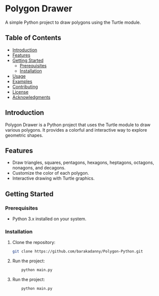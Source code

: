 # Polygon Drawer

A simple Python project to draw polygons using the Turtle module.

## Table of Contents

- [Introduction](#introduction)
- [Features](#features)
- [Getting Started](#getting-started)
  - [Prerequisites](#prerequisites)
  - [Installation](#installation)
- [Usage](#usage)
- [Examples](#examples)
- [Contributing](#contributing)
- [License](#license)
- [Acknowledgments](#acknowledgments)

## Introduction

Polygon Drawer is a Python project that uses the Turtle module to draw various polygons. It provides a colorful and interactive way to explore geometric shapes.

## Features

- Draw triangles, squares, pentagons, hexagons, heptagons, octagons, nonagons, and decagons.
- Customize the color of each polygon.
- Interactive drawing with Turtle graphics.

## Getting Started

### Prerequisites

- Python 3.x installed on your system.

### Installation

1. Clone the repository:

   ```bash
   git clone https://github.com/barakadanny/Polygon-Python.git
   ```

2. Run the project:
    ```bash
        python main.py
    ```

2. Run the project:
    ```bash
        python main.py
    ```
